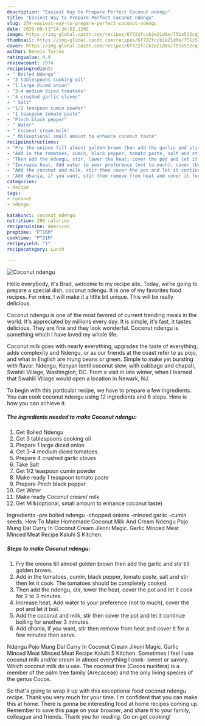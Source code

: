 ```yaml
---
description: "Easiest Way to Prepare Perfect Coconut ndengu"
title: "Easiest Way to Prepare Perfect Coconut ndengu"
slug: 254-easiest-way-to-prepare-perfect-coconut-ndengu
date: 2020-08-11T14:36:02.120Z
image: https://img-global.cpcdn.com/recipes/6f722fccb1e21d0e/751x532cq70/coconut-ndengu-recipe-main-photo.jpg
thumbnail: https://img-global.cpcdn.com/recipes/6f722fccb1e21d0e/751x532cq70/coconut-ndengu-recipe-main-photo.jpg
cover: https://img-global.cpcdn.com/recipes/6f722fccb1e21d0e/751x532cq70/coconut-ndengu-recipe-main-photo.jpg
author: Dennis Torres
ratingvalue: 4.9
reviewcount: 7974
recipeingredient:
- " Boiled Ndengu"
- "3 tablespoons cooking oil"
- "1 large diced onion"
- "3-4 medium diced tomatoes"
- "4 crushed garlic cloves"
- " Salt"
- "1/2 teaspoon cumin powder"
- "1 teaspoon tomato paste"
- "Pinch black pepper"
- " Water"
- " Coconut cream milk"
- " Milkoptional small amount to enhance coconut taste"
recipeinstructions:
- "Fry the onions till almost golden brown then add the garlic and stir till golden brown."
- "Add in the tomatoes, cumin, black pepper, tomato paste, salt and stir then let it cook. The tomatoes should be completely cooked."
- "Then add the ndengu, stir, lower the heat, cover the pot and let it cook for 2 to 3 minutes."
- "Increase heat, Add water to your preference (not to much), cover the pot and let it boil."
- "Add the coconut and milk, stir then cover the pot and let it continue boiling for another 3 minutes."
- "Add dhania, if you want, stir then remove from heat and cover it for a few minutes then serve."
categories:
- Recipe
tags:
- coconut
- ndengu

katakunci: coconut ndengu 
nutrition: 286 calories
recipecuisine: American
preptime: "PT16M"
cooktime: "PT31M"
recipeyield: "1"
recipecategory: Lunch

---
```



![Coconut ndengu](https://img-global.cpcdn.com/recipes/6f722fccb1e21d0e/751x532cq70/coconut-ndengu-recipe-main-photo.jpg)

Hello everybody, it's Brad, welcome to my recipe site. Today, we're going to prepare a special dish, coconut ndengu. It is one of my favorites food recipes. For mine, I will make it a little bit unique. This will be really delicious.

Coconut ndengu is one of the most favored of current trending meals in the world. It's appreciated by millions every day. It is simple, it's fast, it tastes delicious. They are fine and they look wonderful. Coconut ndengu is something which I have loved my whole life.

Coconut milk goes with nearly everything, upgrades the taste of everything, adds complexity and Ndengu, or as our friends at the coast refer to as pojo, and what in English are mung beans or green. Simple to make yet bursting with flavor. Ndengu, Kenyan lentil coconut stew, with cabbage and chapati, Swahili Village, Washington, DC. From a visit in late winter, when I learned that Swahili Village would open a location in Newark, NJ.


To begin with this particular recipe, we have to prepare a few ingredients. You can cook coconut ndengu using 12 ingredients and 6 steps. Here is how you can achieve it.

<!--inarticleads1-->

##### The ingredients needed to make Coconut ndengu:

1. Get  Boiled Ndengu
1. Get 3 tablespoons cooking oil
1. Prepare 1 large diced onion
1. Get 3-4 medium diced tomatoes
1. Prepare 4 crushed garlic cloves
1. Take  Salt
1. Get 1/2 teaspoon cumin powder
1. Make ready 1 teaspoon tomato paste
1. Prepare Pinch black pepper
1. Get  Water
1. Make ready  Coconut cream/ milk
1. Get  Milk(optional, small amount to enhance coconut taste)


Ingredients -pre boiled ndengu -chopped onions -minced garlic -cumin seeds. How To Make Homemade Coconut Milk And Cream Ndengu Pojo Mung Dal Curry In Coconut Cream Jikoni Magic. Garlic Minced Meat Minced Meat Recipe Kaluhi S Kitchen. 

<!--inarticleads2-->

##### Steps to make Coconut ndengu:

1. Fry the onions till almost golden brown then add the garlic and stir till golden brown.
1. Add in the tomatoes, cumin, black pepper, tomato paste, salt and stir then let it cook. The tomatoes should be completely cooked.
1. Then add the ndengu, stir, lower the heat, cover the pot and let it cook for 2 to 3 minutes.
1. Increase heat, Add water to your preference (not to much), cover the pot and let it boil.
1. Add the coconut and milk, stir then cover the pot and let it continue boiling for another 3 minutes.
1. Add dhania, if you want, stir then remove from heat and cover it for a few minutes then serve.


Ndengu Pojo Mung Dal Curry In Coconut Cream Jikoni Magic. Garlic Minced Meat Minced Meat Recipe Kaluhi S Kitchen. Sometimes I feel I use coconut milk and/or cream in almost everything I cook- sweet or savory. Which coconut milk do u use. The coconut tree (Cocos nucifera) is a member of the palm tree family (Arecaceae) and the only living species of the genus Cocos. 

So that's going to wrap it up with this exceptional food coconut ndengu recipe. Thank you very much for your time. I'm confident that you can make this at home. There is gonna be interesting food at home recipes coming up. Remember to save this page on your browser, and share it to your family, colleague and friends. Thank you for reading. Go on get cooking!
